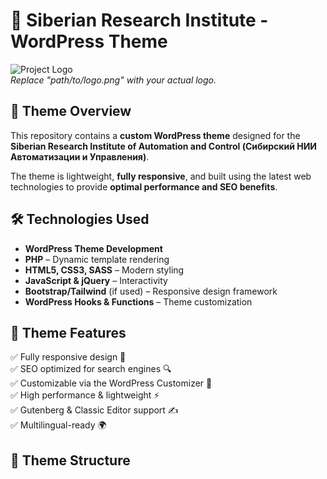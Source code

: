 # 🎨 Siberian Research Institute - WordPress Theme  

![Project Logo](path/to/logo.png)  
*Replace "path/to/logo.png" with your actual logo.*  

## 🚀 Theme Overview  
This repository contains a **custom WordPress theme** designed for the **Siberian Research Institute of Automation and Control (Сибирский НИИ Автоматизации и Управления)**.  

The theme is lightweight, **fully responsive**, and built using the latest web technologies to provide **optimal performance and SEO benefits**.  

## 🛠️ Technologies Used  
- **WordPress Theme Development**  
- **PHP** – Dynamic template rendering  
- **HTML5, CSS3, SASS** – Modern styling  
- **JavaScript & jQuery** – Interactivity  
- **Bootstrap/Tailwind** (if used) – Responsive design framework  
- **WordPress Hooks & Functions** – Theme customization  

## 🎯 Theme Features  
✅ Fully responsive design 📱  
✅ SEO optimized for search engines 🔍  
✅ Customizable via the WordPress Customizer 🎨  
✅ High performance & lightweight ⚡  
✅ Gutenberg & Classic Editor support ✍️  
✅ Multilingual-ready 🌍  

## 📂 Theme Structure  
